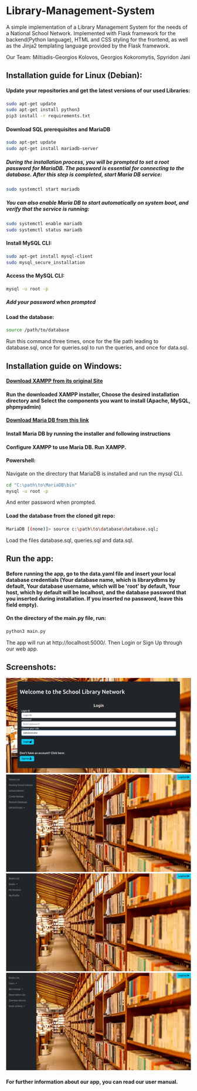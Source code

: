 # Library-Management-System
A simple implementation of a Library Management System for the needs of a National School Network. Implemented with Flask framework for the backend(Python language), HTML and CSS styling for the frontend, as well as the Jinja2 templating language provided by the Flask framework.

Our Team: Miltiadis-Georgios Kolovos, Georgios Kokoromytis, Spyridon Jani

## Installation guide for Linux (Debian):

#### Update your repositories and get the latest versions of our used Libraries:

```bash
sudo apt-get update
sudo apt-get install python3
pip3 install -r requirements.txt
```

#### Download SQL prerequisites and MariaDB

```bash
sudo apt-get update
sudo apt-get install mariadb-server
```

##### During the installation process, you will be prompted to set a root password for MariaDB. The password is essential for connecting to the database. After this step is completed, start Maria DB service:

```bash
sudo systemctl start mariadb
```

##### You can also enable Maria DB to start automatically on system boot, and verify that the service is running:

```bash
sudo systemctl enable mariadb
sudo systemctl status mariadb
```

#### Install MySQL CLI:

```bash
sudo apt-get install mysql-client
sudo mysql_secure_installation
```

#### Access the MySQL CLI:

```bash
mysql -u root -p
```

##### Add your password when prompted

#### Load the database:

```bash
source /path/to/database
```

Run this command three times, once for the file path leading to database.sql, once for queries.sql to run the queries, and once for data.sql.

## Installation guide on Windows:

#### [Download XAMPP from its original Site](https://www.apachefriends.org/download.html)

#### Run the downloaded XAMPP installer, Choose the desired installation directory and Select the components you want to install (Apache, MySQL, phpmyadmin)

#### [Download Maria DB from this link](https://mariadb.org/download/?t=mariadb&p=mariadb&r=11.1.0&i=systemd&os=windows&cpu=x86_64&pkg=msi&m=crete)

#### Install Maria DB by running the installer and following instructions

#### Configure XAMPP to use Maria DB. Run XAMPP.

#### Powershell:

Navigate on the directory that MariaDB is installed and run the mysql CLI.

```bash
cd "C:\path\to\MariaDB\bin"
mysql -u root -p
```
And enter password when prompted.

#### Load the database from the cloned git repo:

```bash
MariaDB [(none)]> source c:\path\to\database\database.sql;
```
Load the files database.sql, queries.sql and data.sql.

## Run the app:

#### Before running the app, go to the data.yaml file and insert your local database credentials (Your database name, which is librarydbms by default, Your database username, which will be 'root' by default, Your host, which by default will be localhost, and the database password that you inserted during installation. If you inserted no password, leave this field empty).

#### On the directory of the main.py file, run:

```bash
python3 main.py
```

The app will run at http://localhost:5000/. Then Login or Sign Up through our web app.


## Screenshots:

![landing](screenshots/landing.png)
![admin_home](screenshots/admin_page.png)
![user_home](screenshots/user_home.png)
![school_admin_home](screenshots/school_admin_home.png)

#### For further information about our app, you can read our user manual.